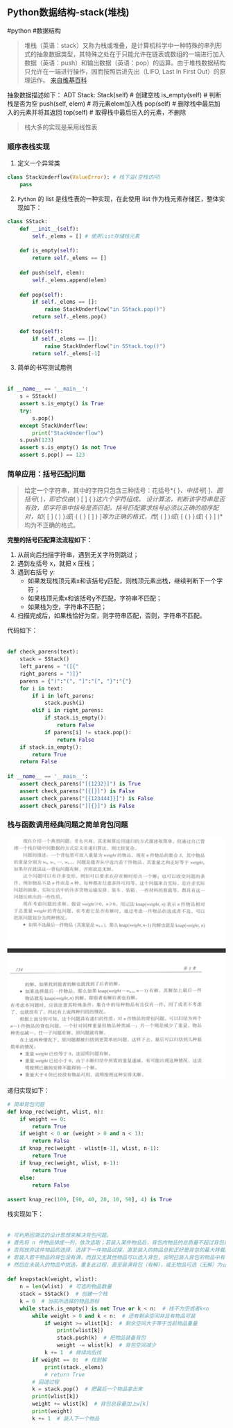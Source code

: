 ## Python数据结构-stack(堆栈)

#python #数据结构

> 堆栈（英语：stack）又称为栈或堆叠，是计算机科学中一种特殊的串列形式的抽象数据类型，其特殊之处在于只能允许在链表或数组的一端进行加入数据（英语：push）和输出数据（英语：pop）的运算。由于堆栈数据结构只允许在一端进行操作，因而按照后进先出（LIFO, Last In First Out）的原理运作。 [来自维基百科](https://zh.wikipedia.org/wiki/%E5%A0%86%E6%A0%88)

抽象数据描述如下：
ADT Stack:
	Stack(self)		# 创建空栈
	is_empty(self)	# 判断栈是否为空
	push(self, elem)	# 将元素elem加入栈
	pop(self)		# 删除栈中最后加入的元素并将其返回
	top(self)			# 取得栈中最后压入的元素，不删除

> 栈大多的实现是采用线性表

### 顺序表栈实现
1. 定义一个异常类

```python
class StackUnderflow(ValueError): # 栈下溢(空栈访问)
    pass
```

2. `Python` 的 list 是线性表的一种实现，在此使用 list 作为栈元素存储区，整体实现如下：

```python
class SStack:
    def __init__(self):
        self._elems = [] # 使用list存储栈元素

    def is_empty(self):
        return self._elems == []

    def push(self, elem):
        self._elems.append(elem)

    def pop(self):
        if self._elems == []:
            raise StackUnderflow("in SStack.pop()")
        return self._elems.pop()

    def top(self):
        if self._elems == []:
            raise StackUnderflow("in SStack.top()")
        return self._elems[-1]

```

3. 简单的书写测试用例

```python

if __name__ == '__main__':
    s = SStack()
    assert s.is_empty() is True
    try:
        s.pop()
    except StackUnderflow:
        print("StackUnderflow")
    s.push(123)
    assert s.is_empty() is not True
    assert s.pop() == 123

```

### 简单应用：括号匹配问题

> 给定一个字符串，其中的字符只包含三种括号：花括号*{ }*、中括号*[ ]*、圆括号*( )*，即它仅由*( ) [ ] { }*这六个字符组成。
> 设计算法，判断该字符串是否有效，即字符串中括号是否匹配。括号匹配要求括号必须以正确的顺序配对，如*{ [ ] ( ) }*或*[ ( { } [ ] ) ]*等为正确的格式，而*[ ( ] )*或*{ [ ( ) }*或*( { } ] )*均为不正确的格式。


**完整的括号匹配算法流程如下：**
1. 从前向后扫描字符串，遇到无关字符则跳过；
2. 遇到左括号 x，就把 x 压栈；
3. 遇到右括号 y:
    * 如果发现栈顶元素x和该括号y匹配，则栈顶元素出栈，继续判断下一个字符；
    * 如果栈顶元素x和该括号y不匹配，字符串不匹配；
    * 如果栈为空，字符串不匹配；
4. 扫描完成后，如果栈恰好为空，则字符串匹配，否则，字符串不匹配。

代码如下：

```python

def check_parens(text):
    stack = SStack()
    left_parens = "([{"
    right_parens = ")]}"
    parens = {")":"(", "]":"[", "}":"{"}
    for i in text:
        if i in left_parens:
            stack.push(i)
        elif i in right_parens:
            if stack.is_empty():
                return False
            if parens[i] != stack.pop():
                return False
    if stack.is_empty():
        return True
    return False

if __name__ == '__main__':
    assert check_parens("[{1232}]") is True
    assert check_parens("[{[}]") is False
    assert check_parens("[{123444]}]") is False
    assert check_parens("][{}]") is False

```


### 栈与函数调用经典问题之简单背包问题

![简单背包问题](assets/knap_rec.png)

递归实现如下：

```python
# 简单背包问题
def knap_rec(weight, wlist, n):
    if weight == 0:
        return True
    if weight < 0 or (weight > 0 and n < 1):
        return False
    if knap_rec(weight - wlist[n-1], wlist, n-1):
        return True
    if knap_rec(weight, wlist, n-1):
        return True
    else:
        return False

assert knap_rec(100, [90, 40, 20, 10, 50], 4) is True

```

栈实现如下：

```python

# 可利用回溯法的设计思想来解决背包问题。
# 首先将 n 件物品排成一列，依次选取；若装入某件物品后，背包内物品的总质量不超过背包最大装载质量时，则装入（进栈）；
# 否则放弃这件物品的选择，选择下一件物品试探，直至装入的物品总和正好是背包的最大转载质量为止。这时我们称背包装满。
# 若装入若干物品的背包没有满，而且又无其他物品可以选入背包，说明已装入背包的物品中有不合格者，需从背包中取出最后装入的物品（退栈）
# 然后在未装入的物品中挑选，重复此过程，直至装满背包（有解），或无物品可选（无解）为止。

def knapstack(weight, wlist):
    n = len(wlist)  # 可选的物品数量
    stack = SStack()  # 创建一个栈
    k = 0  # 当前所选择的物品游标
    while stack.is_empty() is not True or k < n:  # 栈不为空或者k<n
        while weight > 0 and k < n:  # 还有剩余空间并且有物品可装
            if weight >= wlist[k]:  # 剩余空间大于等于当前物品重量
                print(wlist[k])
                stack.push(k)  # 把物品装备背包
                weight -= wlist[k]  # 背包空间减少
            k += 1  # 继续向后找
        if weight == 0:  # 找到解
            print(stack._elems)
            # return True
        # 回退过程
        k = stack.pop()  # 把最后一个物品拿出来
        print(wlist[k])
        weight += wlist[k]  # 背包总容量加上w[k]
        print(weight)
        k += 1  # 装入下一个物品

```

